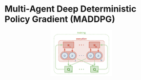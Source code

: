 # Multi-Agent Deep Deterministic Policy Gradient (MADDPG)

<p style="text-align:center;">
<img src="../../../../docs/images/maddpg.png" width="40%">
</p>

[Lowe et al., 2017]: https://arxiv.org/pdf/1706.02275
